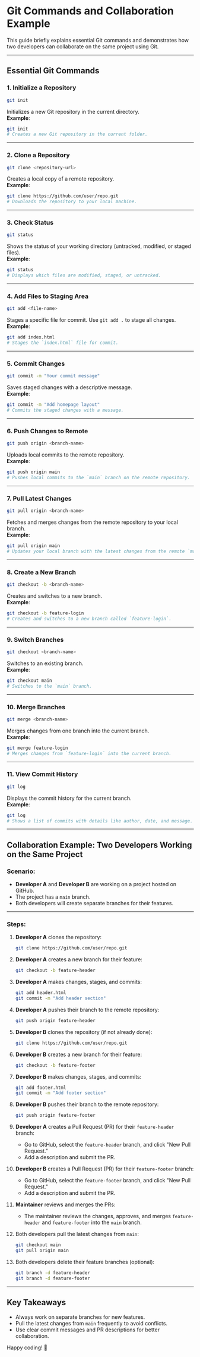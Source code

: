 # Git Commands and Collaboration Example

This guide briefly explains essential Git commands and demonstrates how two developers can collaborate on the same project using Git.

---

## Essential Git Commands

### 1. **Initialize a Repository**
```bash
git init
```
Initializes a new Git repository in the current directory.  
**Example**:  
```bash
git init
# Creates a new Git repository in the current folder.
```

---

### 2. **Clone a Repository**
```bash
git clone <repository-url>
```
Creates a local copy of a remote repository.  
**Example**:  
```bash
git clone https://github.com/user/repo.git
# Downloads the repository to your local machine.
```

---

### 3. **Check Status**
```bash
git status
```
Shows the status of your working directory (untracked, modified, or staged files).  
**Example**:  
```bash
git status
# Displays which files are modified, staged, or untracked.
```

---

### 4. **Add Files to Staging Area**
```bash
git add <file-name>
```
Stages a specific file for commit. Use `git add .` to stage all changes.  
**Example**:  
```bash
git add index.html
# Stages the `index.html` file for commit.
```

---

### 5. **Commit Changes**
```bash
git commit -m "Your commit message"
```
Saves staged changes with a descriptive message.  
**Example**:  
```bash
git commit -m "Add homepage layout"
# Commits the staged changes with a message.
```

---

### 6. **Push Changes to Remote**
```bash
git push origin <branch-name>
```
Uploads local commits to the remote repository.  
**Example**:  
```bash
git push origin main
# Pushes local commits to the `main` branch on the remote repository.
```

---

### 7. **Pull Latest Changes**
```bash
git pull origin <branch-name>
```
Fetches and merges changes from the remote repository to your local branch.  
**Example**:  
```bash
git pull origin main
# Updates your local branch with the latest changes from the remote `main` branch.
```

---

### 8. **Create a New Branch**
```bash
git checkout -b <branch-name>
```
Creates and switches to a new branch.  
**Example**:  
```bash
git checkout -b feature-login
# Creates and switches to a new branch called `feature-login`.
```

---

### 9. **Switch Branches**
```bash
git checkout <branch-name>
```
Switches to an existing branch.  
**Example**:  
```bash
git checkout main
# Switches to the `main` branch.
```

---

### 10. **Merge Branches**
```bash
git merge <branch-name>
```
Merges changes from one branch into the current branch.  
**Example**:  
```bash
git merge feature-login
# Merges changes from `feature-login` into the current branch.
```

---

### 11. **View Commit History**
```bash
git log
```
Displays the commit history for the current branch.  
**Example**:  
```bash
git log
# Shows a list of commits with details like author, date, and message.
```

---

## Collaboration Example: Two Developers Working on the Same Project

### Scenario:
- **Developer A** and **Developer B** are working on a project hosted on GitHub.
- The project has a `main` branch.
- Both developers will create separate branches for their features.

---

### Steps:

1. **Developer A** clones the repository:
   ```bash
   git clone https://github.com/user/repo.git
   ```

2. **Developer A** creates a new branch for their feature:
   ```bash
   git checkout -b feature-header
   ```

3. **Developer A** makes changes, stages, and commits:
   ```bash
   git add header.html
   git commit -m "Add header section"
   ```

4. **Developer A** pushes their branch to the remote repository:
   ```bash
   git push origin feature-header
   ```

5. **Developer B** clones the repository (if not already done):
   ```bash
   git clone https://github.com/user/repo.git
   ```

6. **Developer B** creates a new branch for their feature:
   ```bash
   git checkout -b feature-footer
   ```

7. **Developer B** makes changes, stages, and commits:
   ```bash
   git add footer.html
   git commit -m "Add footer section"
   ```

8. **Developer B** pushes their branch to the remote repository:
   ```bash
   git push origin feature-footer
   ```

9. **Developer A** creates a Pull Request (PR) for their `feature-header` branch:
   - Go to GitHub, select the `feature-header` branch, and click "New Pull Request."
   - Add a description and submit the PR.

10. **Developer B** creates a Pull Request (PR) for their `feature-footer` branch:
    - Go to GitHub, select the `feature-footer` branch, and click "New Pull Request."
    - Add a description and submit the PR.

11. **Maintainer** reviews and merges the PRs:
    - The maintainer reviews the changes, approves, and merges `feature-header` and `feature-footer` into the `main` branch.

12. Both developers pull the latest changes from `main`:
    ```bash
    git checkout main
    git pull origin main
    ```

13. Both developers delete their feature branches (optional):
    ```bash
    git branch -d feature-header
    git branch -d feature-footer
    ```

---

## Key Takeaways
- Always work on separate branches for new features.
- Pull the latest changes from `main` frequently to avoid conflicts.
- Use clear commit messages and PR descriptions for better collaboration.

Happy coding! 🚀